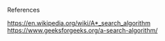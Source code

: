 References 

https://en.wikipedia.org/wiki/A*_search_algorithm 
https://www.geeksforgeeks.org/a-search-algorithm/